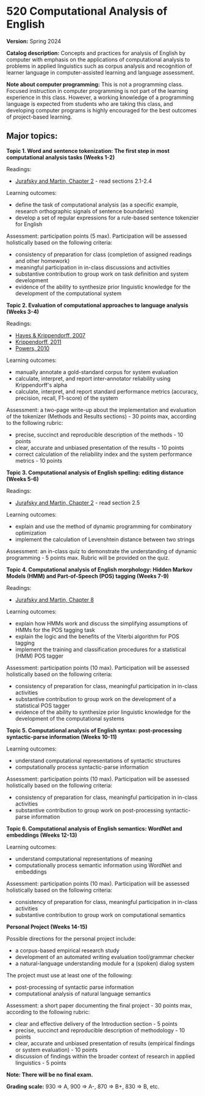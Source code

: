 # 520 Computational Analysis of English

**Version:** Spring 2024

**Catalog description:** Concepts and practices for analysis of English by computer with emphasis on the applications of computational analysis to problems in applied linguistics such as corpus analysis and recognition of learner language in computer-assisted learning and language assessment.

**Note about computer programming:** This is not a programming class. Focused instruction in computer programming is not part of the learning experience in this class. However, a working knowledge of a programming language is expected from students who are taking this class, and developing computer programs is highly encouraged for the best outcomes of project-based learning.

## Major topics:

**Topic 1. Word and sentence tokenization: The first step in most computational analysis tasks (Weeks 1-2)**

Readings:
  - [Jurafsky and Martin, Chapter 2](https://web.stanford.edu/~jurafsky/slp3/2.pdf) - read sections 2.1-2.4

Learning outcomes:

- define the task of computational analysis (as a specific example, research orthographic signals of sentence boundaries)
- develop a set of regular expressions for a rule-based sentence tokenzier for English

Assessment: participation points (5 max). Participation will be assessed holistically based on the following criteria:
- consistency of preparation for class (completion of assigned readings and other homework)
- meaningful participation in in-class discussions and activities
- substantive contribution to group work on task definition and system development
- evidence of the ability to synthesize prior linguistic knowledge for the development of the computational system

**Topic 2. Evaluation of computational approaches to language analysis (Weeks 3-4)**

Readings:
  - [Hayes & Krippendorff, 2007](Hayes_Krippendorff_2007.pdf)
  - [Krippendorff, 2011](krippendorff_2011.pdf)
  - [Powers, 2010](Powers_2010.pdf)

Learning outcomes:

- manually annotate a gold-standard corpus for system evaluation
- calculate, interpret, and report inter-annotator reliability using Krippendorff's alpha
- calculate, interpret, and report standard performance metrics (accuracy, precision, recall, F1-score) of the system

Assessment: a two-page write-up about the implementation and evaluation of the tokenizer (Methods and Results sections) - 30 points max, according to the following rubric:
- precise, succinct and reproducible description of the methods - 10 points
- clear, accurate and unbiased presentation of the results - 10 points
- correct calculation of the reliability index and the system performance metrics - 10 points

**Topic 3. Computational analysis of English spelling: editing distance (Weeks 5-6)**

Readings:
  - [Jurafsky and Martin, Chapter 2](https://web.stanford.edu/~jurafsky/slp3/2.pdf) - read section 2.5

Learning outcomes:

- explain and use the method of dynamic programming for combinatory optimization
- implement the calculation of Levenshtein distance between two strings

Assessment: an in-class quiz to demonstrate the understanding of dynamic programming - 5 points max. Rubric will be provided on the quiz.

**Topic 4. Computational analysis of English morphology: Hidden Markov Models (HMM) and Part-of-Speech (POS) tagging (Weeks 7-9)**

Readings:
  - [Jurafsky and Martin, Chapter 8](https://web.stanford.edu/~jurafsky/slp3/8.pdf)

Learning outcomes:

- explain how HMMs work and discuss the simplifying assumptions of HMMs for the POS tagging task
- explain the logic and the benefits of the Viterbi algorithm for POS tagging
- implement the training and classification procedures for a statistical (HMM) POS tagger

Assessment: participation points (10 max). Participation will be assessed holistically based on the following criteria:

- consistency of preparation for class, meaningful participation in in-class activities
- substantive contribution to group work on the development of a statistical POS tagger
- evidence of the ability to synthesize prior linguistic knowledge for the development of the computational systems

**Topic 5. Computational analysis of English syntax: post-processing syntactic-parse information (Weeks 10-11)**

Learning outcomes:

- understand computational representations of syntactic structures
- computationally process syntactic-parse information

Assessment: participation points (10 max). Participation will be assessed holistically based on the following criteria:
- consistency of preparation for class, meaningful participation in in-class activities
- substantive contribution to group work on post-processing syntactic-parse information

**Topic 6. Computational analysis of English semantics: WordNet and embeddings (Weeks 12-13)**

Learning outcomes:

- understand computational representations of meaning
- computationally process semantic information using WordNet and embeddings

Assessment: participation points (10 max). Participation will be assessed holistically based on the following criteria:
- consistency of preparation for class, meaningful participation in in-class activities
- substantive contribution to group work on computational semantics

**Personal Project (Weeks 14-15)**

Possible directions for the personal project include:
 - a corpus-based empirical research study
 - development of an automated writing evaluation tool/grammar checker
 - a natural-language understanding module for a (spoken) dialog system

The project must use at least one of the following:
 - post-processing of syntactic parse information
 - computational analysis of natural language semantics

Assessment: a short paper documenting the final project - 30 points max, according to the following rubric:
- clear and effective delivery of the Introduction section - 5 points
- precise, succinct and reproducible description of methodology - 10 points
- clear, accurate and unbiased presentation of results (empirical findings or system evaluation) - 10 points
- discussion of findings within the broader context of research in applied linguistics - 5 points

**Note: There will be no final exam.**

**Grading scale:** 930	=> A, 900	=> A-, 870	=> B+, 830	=> B, etc.

